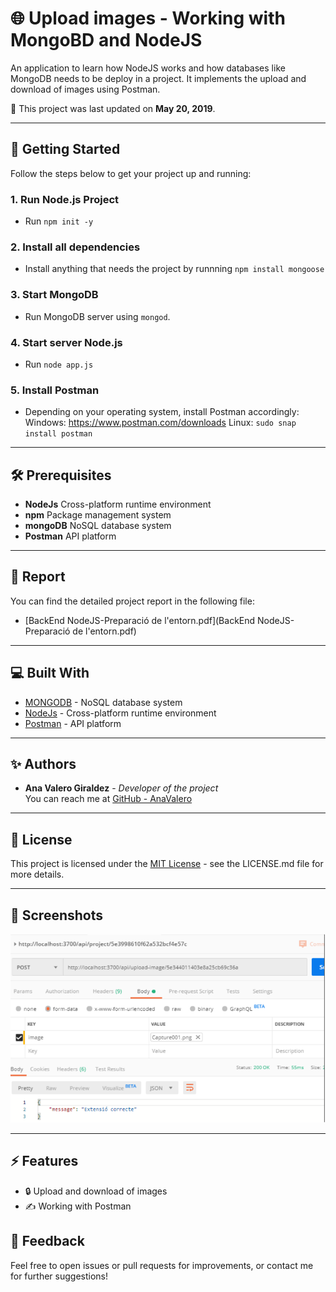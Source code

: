 # 🌐 Upload images - Working with MongoBD and NodeJS

An application to learn how NodeJS works and how databases like MongoDB needs to be deploy in a project. It implements the upload and download of images using Postman.


📅 This project was last updated on **May 20, 2019**.

---

## 🚀 Getting Started

Follow the steps below to get your project up and running:

### 1. **Run Node.js Project**
- Run `npm init -y`
    

### 2. **Install all dependencies**
   - Install anything that needs the project by runnning `npm install mongoose`

### 3. **Start MongoDB**
   - Run MongoDB server using `mongod`.

### 4. **Start server Node.js**
   - Run `node app.js`

### 5. **Install Postman**
- Depending on your operating system, install Postman accordingly:
   Windows: https://www.postman.com/downloads
   Linux: `sudo snap install postman`


---

## 🛠️ Prerequisites

- **NodeJs** Cross-platform runtime environment
- **npm** Package management system
- **mongoDB** NoSQL database system
- **Postman**  API platform

---

## 📖 Report

You can find the detailed project report in the following file:
- [BackEnd NodeJS-Preparació de l'entorn.pdf](BackEnd NodeJS-Preparació de l'entorn.pdf)

---

## 💻 Built With

- [MONGODB](https://www.mongodb.com/es/company/what-is-mongodb) - NoSQL database system
- [NodeJs](https://nodejs.org/es) - Cross-platform runtime environment
- [Postman](https://www.postman.com/) -  API platform

---


## ✨ Authors

- **Ana Valero Giraldez** - *Developer of the project*  
  You can reach me at [GitHub - AnaValero](https://github.com/anavagi)

---

## 📝 License

This project is licensed under the [MIT License](LICENSE.md) - see the LICENSE.md file for more details.

---

## 📸 Screenshots

![peticionNodeMongo](image.png)

---

## ⚡ Features

- 🔒 Upload and download of images
- ✍️ Working with Postman


## 📢 Feedback

Feel free to open issues or pull requests for improvements, or contact me for further suggestions!

